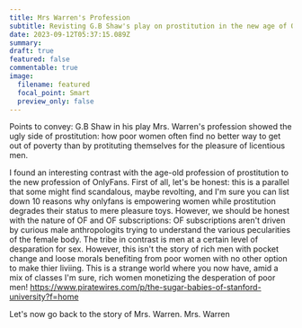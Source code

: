 ```yaml
---
title: Mrs Warren's Profession
subtitle: Revisting G.B Shaw's play on prostitution in the new age of OnlyFans
date: 2023-09-12T05:37:15.089Z
summary: 
draft: true
featured: false
commentable: true
image:
  filename: featured
  focal_point: Smart
  preview_only: false
---
```

Points to convey:
G.B Shaw in his play Mrs. Warren's profession showed the ugly side of prostitution: how poor women often find no better way to get out of poverty than by protituting themselves for the pleasure of licentious men. 

I found an interesting contrast with the age-old profession of prostitution to the new profession of OnlyFans. First of all, let's be honest: this is a parallel that some might find scandalous, maybe revolting, and I'm sure you can list down 10 reasons why onlyfans is empowering women while prostitution degrades their status to mere pleasure toys. However, we should be honest with the nature of OF and OF subscriptions: OF subscriptions aren't driven by curious male anthropologits trying to understand the various pecularities of the female body. The tribe in contrast is men at a certain level of desparation for sex. However, this isn't the story of rich men with pocket change and loose morals benefiting from poor women with no other option to make thier liviing. This is a strange world where you now have, amid a mix of classes I'm sure, rich women monetizing the desperation of poor men!
https://www.piratewires.com/p/the-sugar-babies-of-stanford-university?f=home 

Let's now go back to the story of Mrs. Warren. Mrs. Warren